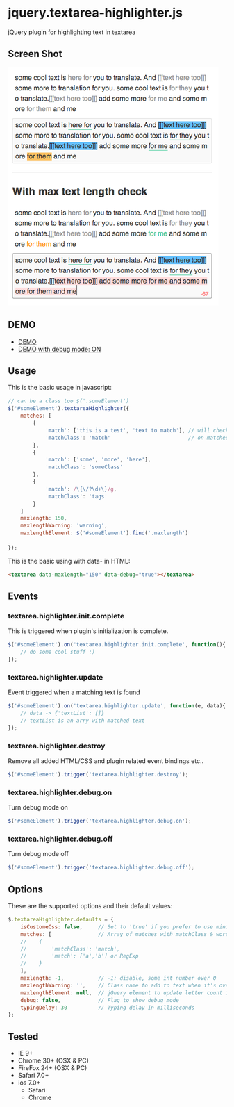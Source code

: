 jquery.textarea-highlighter.js
==============================

jQuery plugin for highlighting text in textarea


## Screen Shot
![screen shot](screenshot.png)


## DEMO

- [DEMO](http://marexandre.github.io/jquery.textarea-highlighter.js/demo/ "DEMO")
- [DEMO with debug mode: ON](http://marexandre.github.io/jquery.textarea-highlighter.js/demo/test.html "DEMO with debug mode: ON")


## Usage

This is the basic usage in javascript:

```javascript
// can be a class too $('.someElement')
$('#someElement').textareaHighlighter({
    matches: [
        {
            'match': ['this is a test', 'text to match'], // will check for this matches
            'matchClass': 'match'                         // on matched text this class will be added
        },
        {
            'match': ['some', 'more', 'here'],
            'matchClass': 'someClass'
        },
        {
            'match': /\{\/?\d+\}/g,
            'matchClass': 'tags'
        }
    ]
    maxlength: 150,
    maxlengthWarning: 'warning',
    maxlengthElement: $('#someElement').find('.maxlength')

});
```

This is the basic using with data- in HTML:

```html
<textarea data-maxlength="150" data-debug="true"></textarea>
```

## Events

### textarea.highlighter.init.complete
This is triggered when plugin's initialization is complete.

```javascript
$('#someElement').on('textarea.highlighter.init.complete', function(){
    // do some cool stuff :)
});
```

### textarea.highlighter.update
Event triggered when a matching text is found

```javascript
$('#someElement').on('textarea.highlighter.update', function(e, data){
    // data -> {'textList': []}
    // textList is an arry with matched text
});
```

### textarea.highlighter.destroy
Remove all added HTML/CSS and plugin related event bindings etc..

```javascript
$('#someElement').trigger('textarea.highlighter.destroy');
```

### textarea.highlighter.debug.on
Turn debug mode on

```javascript
$('#someElement').trigger('textarea.highlighter.debug.on');
```

### textarea.highlighter.debug.off
Turn debug mode off

```javascript
$('#someElement').trigger('textarea.highlighter.debug.off');
```

## Options

These are the supported options and their default values:

```javascript
$.textareaHighlighter.defaults = {
    isCustomeCss: false,     // Set to 'true' if you prefer to use minimal css added with the plugin
    matches: [               // Array of matches with matchClass & word array
    //    {
    //        'matchClass': 'match',
    //        'match': ['a','b'] or RegExp
    //    }
    ],
    maxlength: -1,           // -1: disable, some int number over 0
    maxlengthWarning: '',    // Class name to add to text when it's over max length
    maxlengthElement: null,  // jQuery element to update letter count in the view
    debug: false,            // Flag to show debug mode
    typingDelay: 30          // Typing delay in milliseconds
};
```

## Tested

- IE 9+
- Chrome 30+ (OSX & PC)
- FireFox 24+ (OSX & PC)
- Safari 7.0+
- ios 7.0+
    - Safari
    - Chrome
